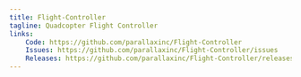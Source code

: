 ```yaml
---
title: Flight-Controller
tagline: Quadcopter Flight Controller
links:
    Code: https://github.com/parallaxinc/Flight-Controller
    Issues: https://github.com/parallaxinc/Flight-Controller/issues
    Releases: https://github.com/parallaxinc/Flight-Controller/releases
---
```

